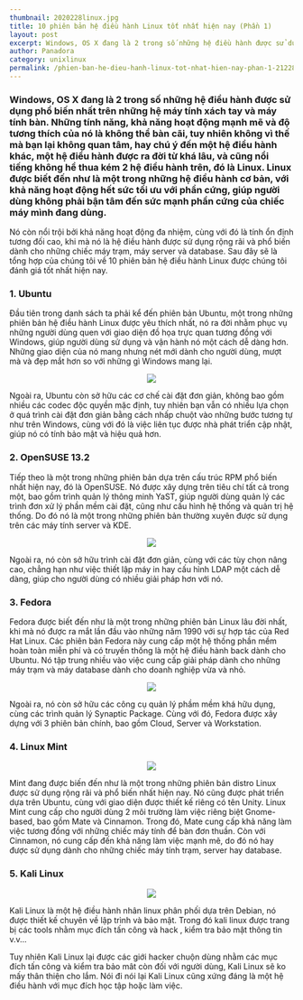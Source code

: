 ```yaml
---
thumbnail: 2020228linux.jpg
title: 10 phiên bản hệ điều hành Linux tốt nhất hiện nay (Phần 1)
layout: post
excerpt: Windows, OS X đang là 2 trong số những hệ điều hành được sử dụng phổ biến nhất trên những hệ máy tính xách tay và máy tính bàn. Những tính năng, khả năng hoạt động mạnh mẽ và độ tương thích của nó là không thể bàn cãi, tuy nhiên không vì thế mà bạn lại không quan tâm, hay chú ý đến một hệ điều hành khác, một hệ điều hành được ra đời từ khá lâu, và cũng nổi tiếng không hề thua kém 2 hệ điều hành trên, đó là Linux. Linux được biết đến như là một trong những hệ điều hành cơ bản, với khả năng hoạt động hết sức tối ưu với phần cứng, giúp người dùng không phải bận tâm đến sức mạnh phần cứng của chiếc máy mình đang dùng.
author: Panadora
category: unixlinux
permalink: /phien-ban-he-dieu-hanh-linux-tot-nhat-hien-nay-phan-1-21228
---
```


### Windows, OS X đang là 2 trong số những hệ điều hành được sử dụng phổ biến nhất trên những hệ máy tính xách tay và máy tính bàn. Những tính năng, khả năng hoạt động mạnh mẽ và độ tương thích của nó là không thể bàn cãi, tuy nhiên không vì thế mà bạn lại không quan tâm, hay chú ý đến một hệ điều hành khác, một hệ điều hành được ra đời từ khá lâu, và cũng nổi tiếng không hề thua kém 2 hệ điều hành trên, đó là Linux. Linux được biết đến như là một trong những hệ điều hành cơ bản, với khả năng hoạt động hết sức tối ưu với phần cứng, giúp người dùng không phải bận tâm đến sức mạnh phần cứng của chiếc máy mình đang dùng.

Nó còn nổi trội bởi khả năng hoạt động đa nhiệm, cùng với đó là tính ổn định tương đối cao, khi mà nó là hệ điều hành được sử dụng rộng rãi và phổ biến dành cho những chiếc máy trạm, máy server và database. Sau đây sẽ là tổng hợp của chúng tôi về 10 phiên bản hệ điều hành Linux được chúng tôi đánh giá tốt nhất hiện nay.

### 1. Ubuntu

Đầu tiên trong danh sách ta phải kể đến phiên bản Ubuntu, một trong những phiên bản hệ điều hành Linux được yêu thích nhất, nó ra đời nhằm phục vụ những người dùng quen với giao diện đồ họa trực quan tương đồng với Windows, giúp người dùng sử dụng và vận hành nó một cách dễ dàng hơn. Những giao diện của nó mang nhưng nét mới dành cho người dùng, mượt mà và đẹp mắt hơn so với những gì Windows mang lại.

<center><img class="img-thumbnail image-post" src="https://fptshop.com.vn/Uploads/images/2015/Tin-Tuc/03/30/He_dieu_hanh_Linux(2).jpg"></center>

Ngoài ra, Ubuntu còn sở hữu các cơ chế cài đặt đơn giản, không bao gồm nhiều các codec độc quyền mặc định, tuy nhiên bạn vẫn có nhiều lựa chọn ở quá trình cài đặt đơn giản bằng cách nhấp chuột vào những bước tương tự như trên Windows, cùng với đó là việc liên tục được nhà phát triển cập nhật, giúp nó có tính bảo mật và hiệu quả hơn.

### 2. OpenSUSE 13.2

Tiếp theo là một trong những phiên bản dựa trên cấu trúc RPM phổ biến nhất hiện nay, đó là OpenSUSE. Nó được xây dựng trên tiêu chí tất cả trong một, bao gồm trình quản lý thông minh YaST, giúp người dùng quản lý các trình đơn xử lý phần mềm cài đặt, cũng như cấu hình hệ thống và quản trị hệ thống. Do đó nó là một trong những phiên bản thường xuyên được sử dụng trên các máy tính server và KDE.

<center><img class="img-thumbnail image-post" src="https://fptshop.com.vn/Uploads/images/2015/Tin-Tuc/03/30/He_dieu_hanh_Linux(3).jpg"></center>

Ngoài ra, nó còn sở hữu trình cài đặt đơn giản, cùng với các tùy chọn nâng cao, chẳng hạn như việc thiết lập máy in hay cấu hình LDAP một cách dễ dàng, giúp cho người dùng có nhiều giải pháp hơn với nó.

### 3. Fedora

Fedora được biết đến như là một trong những phiên bản Linux lâu đời nhất, khi mà nó được ra mắt lần đầu vào những năm 1990 với sự hợp tác của Red Hat Linux. Các phiên bản Fedora này cung cấp một hệ thống phần mềm hoàn toàn miễn phí và có truyền thống là một hệ điều hành back dành cho Ubuntu. Nó tập trung nhiều vào việc cung cấp giải pháp dành cho những máy trạm và máy database dành cho doanh nghiệp vừa và nhỏ.

<center><img class="img-thumbnail image-post" src="https://fptshop.com.vn/Uploads/images/2015/Tin-Tuc/03/30/He_dieu_hanh_Linux(6).jpg"></center>

Ngoài ra, nó còn sở hữu các công cụ quản lý phầm mềm khá hữu dụng, cùng các trình quản lý Synaptic Package. Cùng với đó, Fedora được xây dựng với 3 phiên bản chính, bao gồm Cloud, Server và Workstation.

### 4. Linux Mint

<center><img class="img-thumbnail image-post" src="https://fptshop.com.vn/Uploads/images/2015/Tin-Tuc/03/30/He_dieu_hanh_Linux(7).jpg"></center>

Mint đang được biến đến như là một trong những phiên bản distro Linux được sử dụng rộng rãi và phổ biến nhất hiện nay. Nó cũng được phát triển dựa trên Ubuntu, cùng với giao diện được thiết kế riêng có tên Unity. Linux Mint cung cấp cho người dùng 2 môi trường làm việc riêng biệt Gnome-based, bao gồm Mate và Cinnamon. Trong đó, Mate cung cấp khả năng làm việc tương đồng với những chiếc máy tính để bàn đơn thuần. Còn với Cinnamon, nó cung cấp đến khả năng làm việc mạnh mẽ, do đó nó hay được sử dụng dành cho những chiếc máy tính trạm, server hay database.


### 5. Kali Linux

<center><img class="img-thumbnail image-post" src="https://cuongquach.com/resources/images/2017/06/buoc-18-dang-nhap-kali-linux.jpg"></center>

Kali Linux là một hệ điều hành nhân linux phân phối dựa trên Debian, nó được thiết kế chuyên về lập trình và bảo mật. Trong đó kali linux được trang bị các tools nhằm mục đích tấn công và hack , kiểm tra bảo mật thông tin v.v... 

Tuy nhiên Kali Linux lại được các giới hacker chuộn dùng nhằm các mục đích tấn công và kiểm tra bảo mât còn đối với người dùng, Kali Linux sẽ ko mấy thân thiện cho lắm. Nói đi nói lại Kali Linux cũng xứng đáng là một hệ điều hành với mục đích học tập hoặc làm việc.
<br>
<br>
